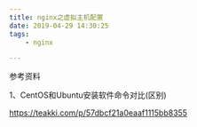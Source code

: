 ```yaml
---
title: nginx之虚拟主机配置
date: 2019-04-29 14:30:25
tags:
	- nginx

---
```






参考资料

1、CentOS和Ubuntu安装软件命令对比(区别)  

https://teakki.com/p/57dbcf21a0eaaf1115bb8355


